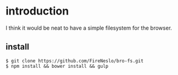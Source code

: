 # introduction
I think it would be neat to have a simple filesystem for the browser.

## install

``` shell
$ git clone https://github.com/FireNeslo/bro-fs.git
$ npm install && bower install && gulp
```